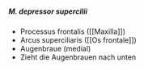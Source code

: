 ---
---
##### M. depressor supercilii
*   Processus frontalis ([[Maxilla]])
*   Arcus superciliaris ([[Os frontale]])
*   Augenbraue (medial)
*   Zieht die Augenbrauen nach unten